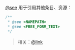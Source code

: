 [@see](http://usejsdoc.org/tags-see.html) 用于引用其他条目、资源：

```js
/**
 * @see <NAMEPATH>
 * @see <FREE_FORM_TEXT>
 */
```

> 相关：[@link](http://usejsdoc.org/tags-inline-link.html)
